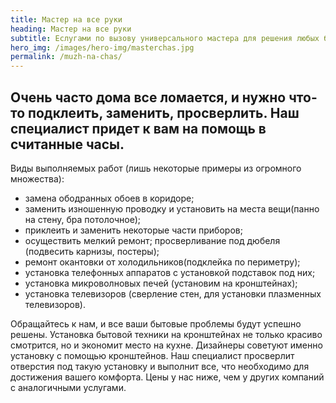 ```yaml
---
title: Мастер на все руки
heading: Мастер на все руки
subtitle: Eслугами по вызову универсального мастера для решения любых бытовых проблем! 
hero_img: /images/hero-img/masterchas.jpg
permalink: /muzh-na-chas/
---
```


Очень часто дома все ломается, и нужно что-то **подклеить, заменить, просверлить**. Наш специалист придет к вам на помощь в считанные часы. 
------------------------
Виды выполняемых работ (лишь некоторые примеры из огромного множества): 
* замена ободранных обоев в коридоре; 
* заменить изношенную проводку и установить на места вещи(панно на стену, бра потолочное); 
* приклеить и заменить некоторые части приборов; 
* осуществить мелкий ремонт; просверливание под дюбеля (подвесить карнизы, постеры); 
* ремонт окантовки от холодильников(подклейка по периметру); 
* установка телефонных аппаратов с установкой подставок под них; 
* установка микроволновых печей (установим на кронштейнах); 
* установка телевизоров (сверление стен, для установки плазменных телевизоров).

Обращайтесь к нам, и все ваши бытовые проблемы будут успешно решены. Установка бытовой техники на кронштейнах не только красиво смотрится, но и экономит место на кухне. Дизайнеры советуют именно установку с помощью кронштейнов. Наш специалист просверлит отверстия под такую установку и выполнит все, что необходимо для достижения вашего комфорта. Цены у нас ниже, чем у других компаний с аналогичными услугами.
